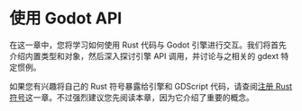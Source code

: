 <!--
  ~ Copyright (c) godot-rust; Bromeon and contributors.
  ~ This Source Code Form is subject to the terms of the Mozilla Public
  ~ License, v. 2.0. If a copy of the MPL was not distributed with this
  ~ file, You can obtain one at https://mozilla.org/MPL/2.0/.
-->

# 使用 Godot API


在这一章中，您将学习如何使用 Rust 代码与 Godot 引擎进行交互。我们将首先介绍内置类型和对象，然后深入探讨引擎 API 调用，并讨论与之相关的 gdext 特定惯例。

如果您有兴趣将自己的 Rust 符号暴露给引擎和 GDScript 代码，请查阅[注册 Rust 符号](../register/index.md)这一章。不过强烈建议您先阅读本章，因为它介绍了重要的概念。

